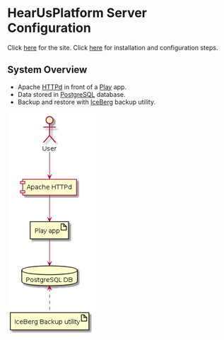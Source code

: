 # HearUsPlatform Server Configuration

Click [here](http://hear-us.mbarsinai.com/) for the site. Click [here](setup.md) for installation and configuration steps.

## System Overview

* Apache [HTTPd](https://httpd.apache.org/) in front of a [Play](https://www.playframework.com/) app.
* Data stored in [PostgreSQL](https://www.postgresql.org/) database.
* Backup and restore with [IceBerg](https://github.com/hilel14/iceberg) backup utility.

<img alt="deployment diagram" src="deployment.png" />
